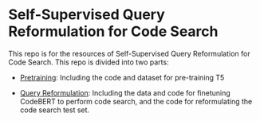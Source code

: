 # Self-Supervised Query Reformulation for Code Search
This repo is for the resources of Self-Supervised Query Reformulation for
Code Search. This repo is divided into two parts:

* [Pretraining](/Pretraining/README.md): Including the code and dataset for pre-training T5

* [Query Reformulation](/QueryReformulation/README.md): Including the data and code for finetuning CodeBERT to perform code search, and the code for reformulating the code search test set.

